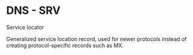 # DNS - SRV


Service locator

Generalized service location record, used for newer protocols instead of
creating protocol-specific records such as MX.

